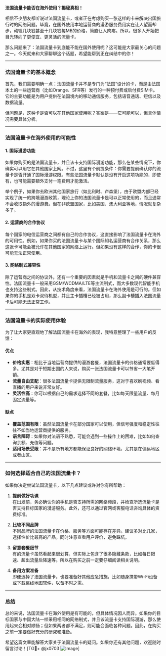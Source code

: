 **法国流量卡能否在海外使用？揭秘真相！**

相信不少朋友都听说过法国流量卡，或者正在考虑购买一张这样的卡来解决出国旅行时的网络问题。毕竟，在国外使用本地运营商的漫游服务费用实在让人望而却步，动辄几块钱甚至十几块钱每MB的价格，简直让人肉疼。所以，很多人开始把目光转向了更便宜、更灵活的流量卡。

那么问题来了：法国流量卡到底能不能在国外使用呢？这可能是大家最关心的问题之一。今天就来和大家聊聊这个话题，希望能帮到正在纠结中的你！

---

### 法国流量卡的基本概念

首先，我们需要明确一点：法国流量卡并不是专门为“法国”设计的卡，而是由法国本土的一些运营商（比如Orange、SFR等）发行的一种预付费或后付费SIM卡。它的主要功能是为用户提供在法国境内的移动通信服务，包括语音通话、短信以及数据流量。

但问题是，这种卡是否可以在其他国家使用呢？答案是——它可能可以，但具体情况需要具体分析。

---

### 法国流量卡在海外使用的可能性

#### 1. **国际漫游功能**
如果你购买的是法国流量卡，并且该卡支持国际漫游功能，那么在某些情况下，你确实可以用它在其他国家上网。不过，这里有个前提条件：你需要提前确认你的流量卡是否开通了国际漫游权限。有些法国流量卡默认是没有开启这项功能的，即使有，也可能需要额外支付一笔费用才能激活。

举个例子，如果你去欧洲其他国家旅行（如比利时、卢森堡），由于欧盟内部已经实现了统一的跨境漫游政策，理论上你的法国流量卡是可以正常使用的，而且通常不会收取额外的漫游费。但在非欧盟国家，比如美国、澳大利亚等地，情况就复杂多了。

#### 2. **运营商的合作协议**
每个国家的电信运营商之间都有自己的合作协议，这直接影响了法国流量卡在海外的可用性。例如，如果你买的法国流量卡与某个国际知名运营商有合作关系，那么这张卡可能会被允许在其他国家的网络上运行。但如果没有这样的合作，你的卡很可能无法正常使用。

#### 3. **网络制式兼容性**
除了运营商之间的协议外，还有一个重要的因素就是手机和流量卡之间的硬件兼容性。法国流量卡一般采用GSM/WCDMA/LTE等主流制式，而大多数现代智能手机也支持这些制式。因此，从技术角度来看，法国流量卡在海外使用是可行的。但如果你的手机是双卡双待机型，并且主卡插槽已经被占用，那么副卡槽插入法国流量卡后可能无法正常工作。

---

### 法国流量卡的实际使用体验

为了让大家更直观地了解法国流量卡在海外的表现，我特意整理了一些用户的反馈：

#### **优点**
- **价格实惠**：相比于当地运营商提供的漫游套餐，法国流量卡的价格通常要低得多。尤其是对于短期出国的人来说，购买一张法国流量卡可以节省一大笔开销。
- **流量自由支配**：很多法国流量卡提供无限制流量服务，这对于喜欢刷视频、看直播的用户来说非常友好。
- **灵活性高**：你可以根据自己的需求选择不同的套餐，比如每天限量流量、每月固定流量等。

#### **缺点**
- **覆盖范围有限**：虽然法国流量卡在部分国家可以使用，但信号强度和稳定性往往不如当地运营商提供的服务。
- **语言障碍**：如果你对法语不熟悉，可能会遇到一些操作上的困难，比如如何查询余额、充值等问题。
- **适用场景受限**：并不是所有地方都能保证良好的网络环境，尤其是在偏远地区或者山区。

---

### 如何选择适合自己的法国流量卡？

如果你决定尝试法国流量卡，以下几点建议或许对你有所帮助：

1. **提前做好功课**  
   在出发前，务必确认你的手机是否支持所需的网络频段，并检查所选流量卡是否支持目标国家的漫游服务。此外，还可以通过官网或客服电话咨询具体的资费标准。

2. **比较不同品牌**  
   不同品牌的法国流量卡在价格、服务等方面可能存在差异。建议多对比几家，选择性价比最高的产品。同时注意查看用户评价，避免踩坑。

3. **留意套餐细节**  
   有的流量卡虽然看起来很划算，但实际上包含了很多隐藏条款，比如每日限速、超出流量后降速等。所以在购买之前一定要仔细阅读相关说明。

4. **备用方案准备**  
   即便选择了法国流量卡，也要准备好其他应急措施，比如随身携带Wi-Fi设备或下载离线地图软件，以备不时之需。

---

### 总结

总的来说，法国流量卡在海外使用是有可能的，但具体情况因人而异。如果你的目标国家与中国大陆一样采用相同的网络制式，并且该流量卡支持国际漫游，那么使用起来会相对顺畅；但如果两者都不满足，则可能会面临各种问题。因此，在购买之前一定要做好充分的研究和准备。

希望这篇文章能解答大家关于法国流量卡的疑问。如果你还有其他问题，欢迎随时留言讨论！[TG💪+ @jx0703 ![Image](https://github.com/user-attachments/assets/dbca1d08-cadb-493c-b0ec-ad6f7a83f270)]